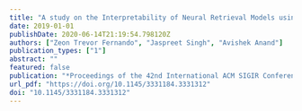 ```yaml
---
title: "A study on the Interpretability of Neural Retrieval Models using DeepSHAP"
date: 2019-01-01
publishDate: 2020-06-14T21:19:54.798120Z
authors: ["Zeon Trevor Fernando", "Jaspreet Singh", "Avishek Anand"]
publication_types: ["1"]
abstract: ""
featured: false
publication: "*Proceedings of the 42nd International ACM SIGIR Conference on Research and Development in Information Retrieval, SIGIR 2019, Paris, France, July 21-25, 2019*"
url_pdf: "https://doi.org/10.1145/3331184.3331312"
doi: "10.1145/3331184.3331312"
---
```


